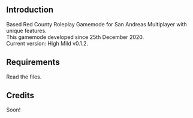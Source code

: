 ## Introduction  
Based Red County Roleplay Gamemode for San Andreas Multiplayer with unique features.  
This gamemode developed since 25th December 2020.  
Current version: High Mild v0.1.2.  
  
## Requirements  
Read the files.
  
## Credits  
Soon!
